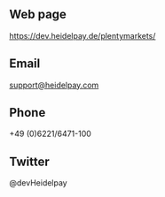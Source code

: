 ## Web page
https://dev.heidelpay.de/plentymarkets/
 
## Email
support@heidelpay.com
 
## Phone
+49 (0)6221/6471-100

## Twitter
@devHeidelpay
